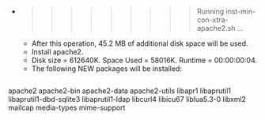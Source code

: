 * >>>>>>>>> Running inst-min-con-xtra-apache2.sh ...
  * After this operation, 45.2 MB of additional disk space will be used.
  * Install apache2.
  * Disk size = 612640K. Space Used = 58016K. Runtime = 00:00:00:04.
  * The following NEW packages will be installed:
  ```bash
apache2 apache2-bin apache2-data apache2-utils libapr1
libaprutil1 libaprutil1-dbd-sqlite3 libaprutil1-ldap libcurl4 libicu67
liblua5.3-0 libxml2 mailcap media-types mime-support
  ```
